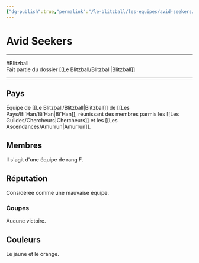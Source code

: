 ```yaml
---
{"dg-publish":true,"permalink":"/le-blitzball/les-equipes/avid-seekers/"}
---
```


# Avid Seekers
---
#Blitzball  
Fait partie du dossier [[Le Blitzball/Blitzball\|Blitzball]]

-------
## Pays
Équipe de [[Le Blitzball/Blitzball\|Blitzball]] de [[Les Pays/Bi'Han/Bi'Han\|Bi'Han]], réunissant des membres parmis les [[Les Guildes/Chercheurs\|Chercheurs]] et les [[Les Ascendances/Amurrun\|Amurrun]].
## Membres
Il s'agit d'une équipe de rang F.
## Réputation
Considérée comme une mauvaise équipe.
### Coupes
Aucune victoire.
## Couleurs
Le jaune et le orange.